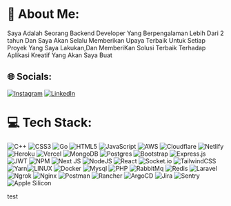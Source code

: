 # 💫 About Me:
Saya Adalah Seorang Backend Developer Yang Berpengalaman 
Lebih Dari 2 tahun Dan Saya Akan Selalu 
Memberikan Upaya Terbaik Untuk 
Setiap Proyek Yang Saya 
Lakukan,Dan MemberiKan Solusi Terbaik 
Terhadap Aplikasi Kreatif Yang 
Akan Saya Buat


## 🌐 Socials:
[![Instagram](https://img.shields.io/badge/Instagram-%23E4405F.svg?logo=Instagram&logoColor=white)](https://instagram.com/rzktrt_) [![LinkedIn](https://img.shields.io/badge/LinkedIn-%230077B5.svg?logo=linkedin&logoColor=white)](https://www.linkedin.com/in/rizki-tirta-buwono-741027202/) 

# 💻 Tech Stack:
![C++](https://img.shields.io/badge/c++-%2300599C.svg?style=for-the-badge&logo=c%2B%2B&logoColor=white) ![CSS3](https://img.shields.io/badge/css3-%231572B6.svg?style=for-the-badge&logo=css3&logoColor=white) ![Go](https://img.shields.io/badge/go-%2300ADD8.svg?style=for-the-badge&logo=go&logoColor=white) ![HTML5](https://img.shields.io/badge/html5-%23E34F26.svg?style=for-the-badge&logo=html5&logoColor=white) ![JavaScript](https://img.shields.io/badge/javascript-%23323330.svg?style=for-the-badge&logo=javascript&logoColor=%23F7DF1E)  ![AWS](https://img.shields.io/badge/AWS-%23FF9900.svg?style=for-the-badge&logo=amazon-aws&logoColor=white) ![Cloudflare](https://img.shields.io/badge/Cloudflare-F38020?style=for-the-badge&logo=Cloudflare&logoColor=white) ![Netlify](https://img.shields.io/badge/netlify-%23000000.svg?style=for-the-badge&logo=netlify&logoColor=#00C7B7) ![Heroku](https://img.shields.io/badge/heroku-%23430098.svg?style=for-the-badge&logo=heroku&logoColor=white) ![Vercel](https://img.shields.io/badge/vercel-%23000000.svg?style=for-the-badge&logo=vercel&logoColor=white) ![MongoDB](https://img.shields.io/badge/MongoDB-%234ea94b.svg?style=for-the-badge&logo=mongodb&logoColor=white) ![Postgres](https://img.shields.io/badge/postgres-%23316192.svg?style=for-the-badge&logo=postgresql&logoColor=white) ![Bootstrap](https://img.shields.io/badge/bootstrap-%23563D7C.svg?style=for-the-badge&logo=bootstrap&logoColor=white) ![Express.js](https://img.shields.io/badge/express.js-%23404d59.svg?style=for-the-badge&logo=express&logoColor=%2361DAFB) ![JWT](https://img.shields.io/badge/JWT-black?style=for-the-badge&logo=JSON%20web%20tokens) ![NPM](https://img.shields.io/badge/NPM-%23000000.svg?style=for-the-badge&logo=npm&logoColor=white) ![Next JS](https://img.shields.io/badge/Next-black?style=for-the-badge&logo=next.js&logoColor=white) ![NodeJS](https://img.shields.io/badge/node.js-6DA55F?style=for-the-badge&logo=node.js&logoColor=white) ![React](https://img.shields.io/badge/react-%2320232a.svg?style=for-the-badge&logo=react&logoColor=%2361DAFB) ![Socket.io](https://img.shields.io/badge/Socket.io-black?style=for-the-badge&logo=socket.io&badgeColor=010101)  ![TailwindCSS](https://img.shields.io/badge/tailwindcss-%2338B2AC.svg?style=for-the-badge&logo=tailwind-css&logoColor=white) ![Yarn](https://img.shields.io/badge/yarn-%232C8EBB.svg?style=for-the-badge&logo=yarn&logoColor=white)![LINUX](https://img.shields.io/badge/Linux-FCC624?style=for-the-badge&logo=linux&logoColor=black) 
![Docker](https://img.shields.io/badge/Docker-2CA5E0?style=for-the-badge&logo=docker&logoColor=white) ![Mysql](https://img.shields.io/badge/MySQL-005C84?style=for-the-badge&logo=mysql&logoColor=white) ![PHP](https://img.shields.io/badge/PHP-777BB4?style=for-the-badge&logo=php&logoColor=white) ![RabbitMq](https://img.shields.io/badge/rabbitmq-%23FF6600.svg?&style=for-the-badge&logo=rabbitmq&logoColor=white) ![Redis](https://img.shields.io/badge/redis-%23DD0031.svg?&style=for-the-badge&logo=redis&logoColor=white) ![Laravel](https://img.shields.io/badge/Laravel-FF2D20?style=for-the-badge&logo=laravel&logoColor=white) ![Ngrok](https://img.shields.io/badge/ngrok-140648?style=for-the-badge&logo=Ngrok&logoColor=white)
![Nginx](https://img.shields.io/badge/Nginx-009639?style=for-the-badge&logo=nginx&logoColor=white) ![Postman](https://img.shields.io/badge/Postman-FF6C37?style=for-the-badge&logo=Postman&logoColor=white) ![Rancher](https://img.shields.io/badge/Rancher-0075A8?style=for-the-badge&logo=rancher&logoColor=white) ![ArgoCD](https://img.shields.io/badge/Argo%20CD-1e0b3e?style=for-the-badge&logo=argo&logoColor=#d16044) ![Jira](https://img.shields.io/badge/Jira-0052CC?style=for-the-badge&logo=Jira&logoColor=white) ![Sentry](https://img.shields.io/badge/Sentry-black?style=for-the-badge&logo=Sentry&logoColor=#362D59) ![Apple Silicon](https://img.shields.io/badge/apple%20silicon-333333?style=for-the-badge&logo=apple&logoColor=white)


test